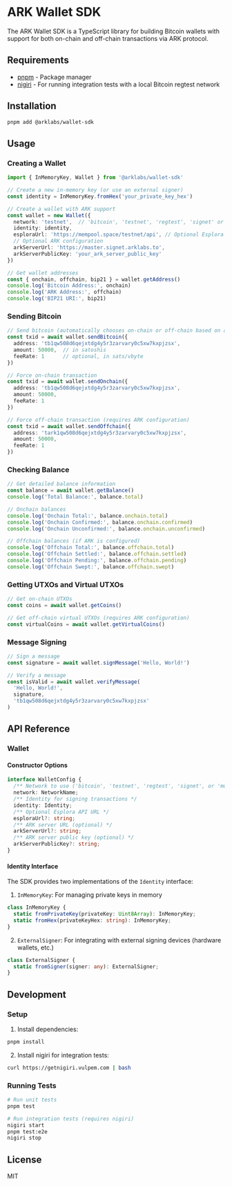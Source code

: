 # ARK Wallet SDK

The ARK Wallet SDK is a TypeScript library for building Bitcoin wallets with support for both on-chain and off-chain transactions via ARK protocol.

## Requirements

- [pnpm](https://pnpm.io/) - Package manager
- [nigiri](https://github.com/vulpemventures/nigiri) - For running integration tests with a local Bitcoin regtest network

## Installation

```bash
pnpm add @arklabs/wallet-sdk
```

## Usage

### Creating a Wallet

```typescript
import { InMemoryKey, Wallet } from '@arklabs/wallet-sdk'

// Create a new in-memory key (or use an external signer)
const identity = InMemoryKey.fromHex('your_private_key_hex')

// Create a wallet with ARK support
const wallet = new Wallet({
  network: 'testnet',  // 'bitcoin', 'testnet', 'regtest', 'signet' or 'mutinynet'
  identity: identity,
  esploraUrl: 'https://mempool.space/testnet/api', // Optional Esplora URL
  // Optional ARK configuration
  arkServerUrl: 'https://master.signet.arklabs.to',
  arkServerPublicKey: 'your_ark_server_public_key'
})

// Get wallet addresses
const { onchain, offchain, bip21 } = wallet.getAddress()
console.log('Bitcoin Address:', onchain)
console.log('ARK Address:', offchain)
console.log('BIP21 URI:', bip21)
```

### Sending Bitcoin

```typescript
// Send bitcoin (automatically chooses on-chain or off-chain based on amount)
const txid = await wallet.sendBitcoin({
  address: 'tb1qw508d6qejxtdg4y5r3zarvary0c5xw7kxpjzsx',
  amount: 50000,  // in satoshis
  feeRate: 1      // optional, in sats/vbyte
})

// Force on-chain transaction
const txid = await wallet.sendOnchain({
  address: 'tb1qw508d6qejxtdg4y5r3zarvary0c5xw7kxpjzsx',
  amount: 50000,
  feeRate: 1
})

// Force off-chain transaction (requires ARK configuration)
const txid = await wallet.sendOffchain({
  address: 'tark1qw508d6qejxtdg4y5r3zarvary0c5xw7kxpjzsx',
  amount: 50000,
  feeRate: 1
})
```

### Checking Balance

```typescript
// Get detailed balance information
const balance = await wallet.getBalance()
console.log('Total Balance:', balance.total)

// Onchain balances
console.log('Onchain Total:', balance.onchain.total)
console.log('Onchain Confirmed:', balance.onchain.confirmed)
console.log('Onchain Unconfirmed:', balance.onchain.unconfirmed)

// Offchain balances (if ARK is configured)
console.log('Offchain Total:', balance.offchain.total)
console.log('Offchain Settled:', balance.offchain.settled)
console.log('Offchain Pending:', balance.offchain.pending)
console.log('Offchain Swept:', balance.offchain.swept)
```

### Getting UTXOs and Virtual UTXOs

```typescript
// Get on-chain UTXOs
const coins = await wallet.getCoins()

// Get off-chain virtual UTXOs (requires ARK configuration)
const virtualCoins = await wallet.getVirtualCoins()
```

### Message Signing

```typescript
// Sign a message
const signature = await wallet.signMessage('Hello, World!')

// Verify a message
const isValid = await wallet.verifyMessage(
  'Hello, World!',
  signature,
  'tb1qw508d6qejxtdg4y5r3zarvary0c5xw7kxpjzsx'
)
```

## API Reference

### Wallet

#### Constructor Options

```typescript
interface WalletConfig {
  /** Network to use ('bitcoin', 'testnet', 'regtest', 'signet', or 'mutinynet') */
  network: NetworkName;
  /** Identity for signing transactions */
  identity: Identity;
  /** Optional Esplora API URL */
  esploraUrl?: string;
  /** ARK server URL (optional) */
  arkServerUrl?: string;
  /** ARK server public key (optional) */
  arkServerPublicKey?: string;
}
```

#### Identity Interface

The SDK provides two implementations of the `Identity` interface:

1. `InMemoryKey`: For managing private keys in memory
```typescript
class InMemoryKey {
  static fromPrivateKey(privateKey: Uint8Array): InMemoryKey;
  static fromHex(privateKeyHex: string): InMemoryKey;
}
```

2. `ExternalSigner`: For integrating with external signing devices (hardware wallets, etc.)
```typescript
class ExternalSigner {
  static fromSigner(signer: any): ExternalSigner;
}
```

## Development

### Setup

1. Install dependencies:
```bash
pnpm install
```

2. Install nigiri for integration tests:
```bash
curl https://getnigiri.vulpem.com | bash
```

### Running Tests

```bash
# Run unit tests
pnpm test

# Run integration tests (requires nigiri)
nigiri start
pnpm test:e2e
nigiri stop
```

## License

MIT
